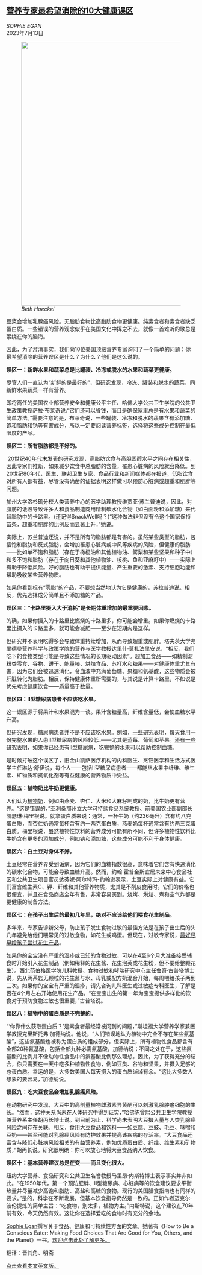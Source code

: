 <!--1689212221000-->
[营养专家最希望消除的10大健康误区](https://cn.nytimes.com/health/20230713/nutrition-myths/)
------

<address>SOPHIE EGAN</address><time pudate="2023-07-13 09:03:52" datetime="2023-07-13 09:03:52">2023年7月13日</time><figure><img src="https://images.weserv.nl/?url=static01.nyt.com/images/2023/01/19/well/19NUTRITION-MYTHS/19NUTRITION-MYTHS-master1050.jpg" width="1050" height="700"><figcaption> <cite>Beth Hoeckel</cite></figcaption></figure><section><p>豆浆会增加乳腺癌风险。无脂肪食物比高脂肪食物更健康。纯素食者和素食者缺乏蛋白质。一些错误的营养观念似乎在美国文化中挥之不去，就像一首难听的歌总是萦绕在你的脑海。</p><p>因此，为了澄清事实，我们向10位美国顶级营养专家询问了一个简单的问题：你最希望消除的营养误区是什么？为什么？他们是这么说的。</p><p><b>误区一：新鲜水果和蔬菜总是比罐装、冷冻或脱水的水果和蔬菜更健康。</b></p><p>尽管人们一直认为“新鲜的是最好的”，但<a rel="noopener noreferrer" target="_blank" href="https://journals.sagepub.com/doi/abs/10.1177/1559827614522942">研究</a>发现，冷冻、罐装和脱水的蔬菜，同新鲜水果蔬菜一样有营养。</p><p>即将离任的美国农业部营养安全和健康公平主任、哈佛大学公共卫生学院的公共卫生政策教授萨拉·布莱奇说:“它们还可以省钱，而且是确保家里总是有水果和蔬菜的简单方法。”需要注意的是，布莱奇说，一些罐装、冷冻和脱水的蔬果含有添加糖、饱和脂肪和钠等有害成分，所以一定要阅读营养标签，选择将这些成分控制在最低限度的产品。</p><p><b>误区二：所有脂肪都是不好的。</b></p><p> <a rel="noopener noreferrer" target="_blank" href="https://academic.oup.com/jhmas/article/63/2/139/772615" title="Link: https://academic.oup.com/jhmas/article/63/2/139/772615">20世纪40年代末发表的研究发现</a>，高脂肪饮食与高胆固醇水平之间存在相关性，因此专家们推断，如果减少饮食中总脂肪的含量，罹患心脏病的风险就会降低。到20世纪80年代，医生、联邦卫生专家、食品行业和新闻媒体都在报道，低脂饮食对所有人都有益，尽管没有确凿的证据表明这样做可以预防心脏病或超重和肥胖等问题。</p><p>加州大学洛杉矶分校人类营养中心的医学助理教授维贾亚·苏兰普迪说，因此，对脂肪的诋毁导致许多人和食品制造商用精制碳水化合物（如白面粉和添加糖）来代替脂肪中的卡路里。(还记得SnackWell吗？)“这种做法非但没有令这个国家保持苗条，超重和肥胖的比例反而显著上升，”她说。</p><p>实际上，苏兰普迪还说，并不是所有的脂肪都是有害的。虽然某些类型的脂肪，包括饱和脂肪和反式脂肪，会增加罹患心脏病或中风等疾病的风险，但健康的脂肪——比如单不饱和脂肪（存在于橄榄油和其他植物油、鳄梨和某些坚果和种子中）和多不饱和脂肪（存在于向日葵和其他植物油、核桃、鱼和亚麻籽中）——实际上有助于降低风险。好的脂肪也有助于提供能量、产生重要的激素、支持细胞功能和帮助吸收某些营养物质。</p><p>如果你看到标有“零脂”的产品，不要想当然地认为它是健康的，苏拉普迪说。相反，优先选择成分简单且不添加糖的产品。</p><p><b>误区三：“卡路里摄入大于消耗”是长期体重增加的最重要因素。</b></p><p>的确，如果你摄入的卡路里比燃烧的卡路里多，你可能会增重。如果你燃烧的卡路里比摄入的卡路里多，就可能会减肥——至少在短期内是这样。</p><p>但研究并不表明吃得多会导致体重持续增加，从而导致超重或肥胖。塔夫茨大学弗里德曼营养科学与政策学院的营养与医学教授达里什·莫扎法里安说，“相反，我们吃下的食物类型可能是导致这些情况的长期驱动因素”。超加工食品——如精制淀粉类零食、谷物、饼干、能量棒、烘焙食品、苏打水和糖果——对健康体重尤其有害，因为它们会被迅速消化，令血液中充满葡萄糖、果糖和氨基酸，这些物质会被肝脏转化为脂肪。相反，保持健康体重所需要的，与其说是计算卡路里，不如说是优先考虑健康饮食——质量高于数量。</p><p><b>误区四：II型糖尿病患者不应该吃水果。</b></p><p>这一误区源于将果汁和水果混为一谈。果汁含糖量高，纤维含量低，会使血糖水平升高。</p><p>但研究发现，糖尿病患者并不是不应该吃水果。例如，<a rel="noopener noreferrer" target="_blank" href="https://www.bmj.com/content/347/bmj.f5001">一些研究表明</a>，每天食用一份完整水果的人患II型糖尿病的风险较低_——尤其是蓝莓、葡萄和苹果。<a rel="noopener noreferrer" target="_blank" href="https://pubmed.ncbi.nlm.nih.gov/31238615/#:~:text=Patients%20with%20fruit%20consumption%20of,0.59%2D0.78)%2C%20respectively.">还有一些研究表明</a>，如果你已经患有II型糖尿病，吃完整的水果可以帮助控制血糖。</p><p>是时候打破这个误区了，旧金山凯萨医疗机构的内科医生、烹饪医学和生活方式医学主任琳达·舒伊说，每个人——包括II型糖尿病患者——都能从水果中纤维、维生素、矿物质和抗氧化剂等有益健康的营养物质中受益。</p><p><b>误区五：植物奶比牛奶更健康。</b></p><p>人们认为<a href="https://www.nytimes.com/2021/05/10/style/plant-milk.html" title="Link: https://www.nytimes.com/2021/05/10/style/plant-milk.html">植物奶</a>，例如由燕麦、杏仁、大米和大麻籽制成的奶，比牛奶更有营养。“这是错误的，”亚利桑那州立大学可持续食品系统教授、前美国农业部副部长凯瑟琳·梅里根说。就拿蛋白质来说：通常，一杯牛奶（约236毫升）含有约八克蛋白质，而杏仁奶通常每杯含有约一两克蛋白质，燕麦奶每杯通常含有约两三克蛋白质。梅里根说，虽然植物性饮料的营养成分可能有所不同，但许多植物性饮料比牛奶含有更多的添加成分，例如钠和添加糖，这些成分可能不利于身体健康。</p><p><b>误区六：白土豆对身体不好。</b></p><p>土豆经常在营养界受到诟病，因为它们的血糖指数很高，意味着它们含有快速消化的碳水化合物，可能会导致血糖升高。然而，约翰·霍普金斯宜居未来中心食品社区和公共卫生项目官员达芬妮·阿尔特玛-约翰逊表示，土豆实际上对健康有益。它们富含维生素C、钾、纤维和其他营养物质，尤其是不削皮食用时。它们的价格也很便宜，并且在食品商店全年有售，非常容易买到。烧烤、烘焙、煮和空气炸都是更健康的制备方法。</p><p><b>误区七：在孩子出生后的最初几年里，绝对不应该给他们喂食花生制品。</b></p><p>多年来，专家告诉新父母，防止孩子发生食物过敏的最佳方法是在孩子出生后的头几年避免给他们喂常见的过敏食物，如花生或鸡蛋。但现在，过敏专家说，<a href="https://www.nytimes.com/2017/01/05/well/eat/feed-your-kids-peanuts-early-and-often-new-guidelines-urge.html">最好尽早给孩子尝试花生产品</a>。</p><p>如果你的宝宝没有严重的湿疹或已知的食物过敏，可以在4至6个月大准备接受辅食时开始引入花生制品（例如稀释的花生酱、花生泡芙或花生粉，但不要给整颗花生）。西北范伯格医学院儿科教授、食物过敏和哮喘研究中心主任鲁奇·古普塔博士说，先从两茶匙无颗粒的花生酱与水、母乳或配方奶混合开始，每周喂给孩子两到三次。如果你的宝宝有严重的湿疹，请先咨询儿科医生或过敏症专科医生，了解是否在4个月左右开始使用花生产品。“在宝宝出生的第一年为宝宝提供多样化的饮食对于预防食物过敏也很重要，”古普塔说。</p><p><b>误区八：植物中的蛋白质是不完整的。</b></p><p>“‘你靠什么获取蛋白质？’是素食者最经常被问到的问题，”斯坦福大学营养学家兼医学教授克里斯托弗·加德纳说。他说，“人们错误地认为植物中完全不存在某些氨基酸”，这些氨基酸也被称为蛋白质的组成部分。但实际上，所有植物性食品都含有全部20种氨基酸，包括全部九种必需氨基酸，加德纳说；不同之处在于，这些氨基酸的比例并不像动物性食品中的氨基酸比例那么理想。因此，为了获得充分的结合，你只需要在一天中吃多种植物性食物，例如豆类、谷物和坚果，并摄入足够的总蛋白质。幸运的是，大多数美国人每天摄入的蛋白质绰绰有余。“这比大多数人想象的要容易，”加德纳说。</p><p><b>误区九：吃大豆食品会增加乳腺癌风险。</b></p><p>在动物研究中发现，大豆中的高剂量植物雌激素异黄酮可以刺激乳腺肿瘤细胞的生长。“然而，这种关系尚未在人体研究中得到证实，”哈佛陈曾熙公共卫生学院教授兼营养系主任胡丙长博士说。到目前为止，科学尚未表明大豆摄入量与人类乳腺癌风险之间存在关联。相反，食用大豆食品和饮料——如豆腐、豆豉、毛豆、味噌和豆奶——甚至可能对乳腺癌风险有防护效果并提高该疾病的存活率。“大豆食品还富含与降低心脏病风险相关的有益营养素，例如优质蛋白质、纤维、维生素和矿物质，”胡丙长说。研究很明确：你可以放心地将大豆食品纳入饮食。</p><p><b>误区十：基本营养建议总是在变——而且变化很大。</b></p><p>纽约大学营养、食品研究和公共卫生名誉教授马里昂·内斯特博士表示事实并非如此。“在1950年代，第一个预防肥胖、II型糖尿病、心脏病等的饮食建议要求平衡热量并尽量减少高饱和脂肪、高盐和高糖的食物。现行的美国膳食指南也有同样的要求。”是的，科学在不断发展，但基本饮食指导仍然是一致的。正如作者迈克尔·波伦提炼的简单主旨：“吃食物，别太多，植物为主。”内斯特说，这个建议在70年前有效，今天仍然有效。这让你在选择爱吃的食物时有充分的余地。</p></section><footer><p><a rel="nofollow" target="_blank" href="https://www.nytimes.com/by/sophie-egan">Sophie Egan</a>撰写关于食品、健康和可持续性方面的文章。她著有《How to Be a Conscious Eater: Making Food Choices That Are Good for You, Others, and the Planet》一书。<a rel="nofollow" target="_blank" href="https://www.nytimes.com/by/sophie-egan">欢迎点击此处了解更多。</a></p><p>翻译：晋其角、明斋</p><p><a rel="nofollow" target="_blank" href="https://www.nytimes.com/2023/01/19/well/eat/nutrition-myths.html">点击查看本文英文版。</a></p></footer>
